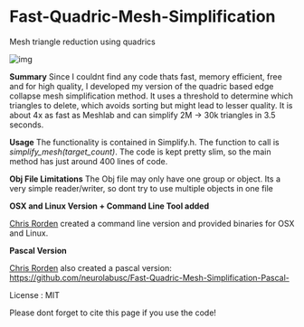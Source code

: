 # Fast-Quadric-Mesh-Simplification
Mesh triangle reduction using quadrics

![img](https://github.com/sp4cerat/Fast-Quadric-Mesh-Simplification/blob/master/screenshot.png?raw=true)

**Summary** Since I couldnt find any code thats fast, memory efficient, free and for high quality, I developed my version of the quadric based edge collapse mesh simplification method. It uses a threshold to determine which triangles to delete, which avoids sorting but might lead to lesser quality. It is about 4x as fast as Meshlab and can simplify 2M -> 30k triangles in 3.5 seconds.

**Usage** The functionality is contained in Simplify.h. The function to call is *simplify_mesh(target_count)*. The code is kept pretty slim, so the main method has just around 400 lines of code. 

**Obj File Limitations** The Obj file may only have one group or object. Its a very simple reader/writer, so dont try to use multiple objects in one file

**OSX and Linux Version + Command Line Tool added**

[Chris Rorden](https://github.com/neurolabusc) created a command line version and provided binaries for OSX and Linux.

**Pascal Version**

[Chris Rorden](https://github.com/neurolabusc) also created a pascal version:
https://github.com/neurolabusc/Fast-Quadric-Mesh-Simplification-Pascal-

License : MIT

Please dont forget to cite this page if you use the code!
